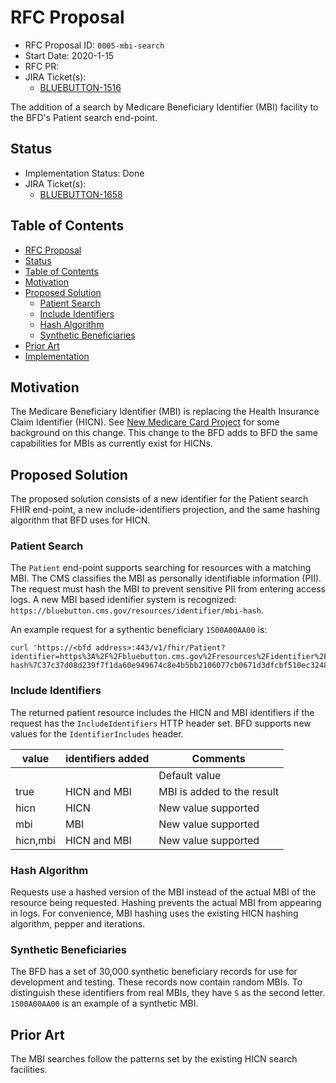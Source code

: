 # RFC Proposal
[RFC Proposal]: #rfc-proposal

* RFC Proposal ID: `0005-mbi-search` 
* Start Date: 2020-1-15
* RFC PR: [](https://github.com/rust-lang/rfcs/pull/0000)
* JIRA Ticket(s):
    * [BLUEBUTTON-1516](https://jira.cms.gov/browse/BLUEBUTTON-1516)

The addition of a search by Medicare Beneficiary Identifier (MBI) facility to the BFD's Patient search end-point.   

## Status
[Status]: #status

* Implementation Status: Done
* JIRA Ticket(s):
    * [BLUEBUTTON-1658](https://jira.cms.gov/browse/BLUEBUTTON-1658)

## Table of Contents
[Table of Contents]: #table-of-contents

* [RFC Proposal](#rfc-proposal)
* [Status](#status)
* [Table of Contents](#table-of-contents)
* [Motivation](#motivation)
* [Proposed Solution](#proposed-solution)
    * [Patient Search](#patient-search)
    * [Include Identifiers](#include-identifiers)
    * [Hash Algorithm](#hash-algorithm)
    * [Synthetic Beneficiaries](#synthetic-beneficiaries)
* [Prior Art](#prior-art)
* [Implementation](#implementation)

## Motivation
[Motivation]: #motivation

The Medicare Beneficiary Identifier (MBI) is replacing the Health Insurance Claim Identifier (HICN). See [New Medicare Card Project](https://www.cms.gov/Medicare/New-Medicare-Card/9-13-18-NMC-ODF-Slides.pptx) for some background on this change. This change to the BFD adds to BFD the same capabilities for MBIs as currently exist for HICNs. 

## Proposed Solution
[Proposed Solution]: #proposed-solution

The proposed solution consists of a new identifier for the Patient search FHIR end-point, a new include-identifiers projection, and the same hashing algorithm that BFD uses for HICN.

### Patient Search
The `Patient` end-point supports searching for resources with a matching MBI. The CMS classifies the MBI as personally identifiable information (PII). The request must hash the MBI to prevent sensitive PII from entering access logs. A new MBI based identifier system is recognized: `https://bluebutton.cms.gov/resources/identifier/mbi-hash`. 

An example request for a sythentic beneficiary `1S00A00AA00` is:
```
curl 'https://<bfd address>:443/v1/fhir/Patient?identifier=https%3A%2F%2Fbluebutton.cms.gov%2Fresources%2Fidentifier%2Fmbi-hash%7C37c37d08d239f7f1da60e949674c8e4b5bb2106077cb0671d3dfcbf510ec3248&_format=application%2Fjson%2Bfhir'
```

### Include Identifiers
The returned patient resource includes the HICN and MBI identifiers if the request has the `IncludeIdentifiers` HTTP header set. BFD supports new values for the `IdentifierIncludes` header. 

| value    | identifiers added | Comments                   |
|----------|-------------------|----------------------------|
| <empty>  |                   | Default value              |
| true     | HICN and MBI      | MBI is added to the result |
| hicn     | HICN              | New value supported        |
| mbi      | MBI               | New value supported        |
| hicn,mbi | HICN and MBI      | New value supported        |

### Hash Algorithm
Requests use a hashed version of the MBI instead of the actual MBI of the resource being requested. Hashing prevents the actual MBI from appearing in logs. For convenience, MBI hashing uses the existing HICN hashing algorithm, pepper and iterations. 

### Synthetic Beneficiaries
The BFD has a set of 30,000 synthetic beneficiary records for use for development and testing. These records now contain random MBIs. To distinguish these identifiers from real MBIs, they have `S` as the second letter. `1S00A00AA00` is an example of a synthetic MBI. 

## Prior Art
The MBI searches follow the patterns set by the existing HICN search facilities. 


